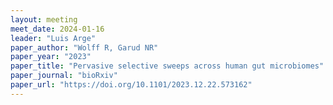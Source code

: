 ```yaml
---
layout: meeting
meet_date: 2024-01-16
leader: "Luis Arge"
paper_author: "Wolff R, Garud NR"
paper_year: "2023"
paper_title: "Pervasive selective sweeps across human gut microbiomes"
paper_journal: "bioRxiv"
paper_url: "https://doi.org/10.1101/2023.12.22.573162"
---
```

